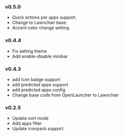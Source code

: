 ### v0.5.0
* Quick actions per apps support.
* Change to Lawnchair base.
* Accent color change setting.

### v0.4.4
* Fix setting theme
* Add enable-disable minibar

### v0.4.3
* add icon badge support
* add predicted apps support
* add predicted apps config
* Change base code from OpenLauncher to Lawnchair

### v0.2.5
* Update sort mode
* Add apps filter
* Update iconpack support

